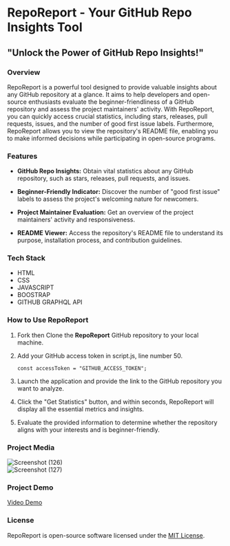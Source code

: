 
# RepoReport - Your GitHub Repo Insights Tool

## "Unlock the Power of GitHub Repo Insights!"

### Overview

RepoReport is a powerful tool designed to provide valuable insights about any GitHub repository at a glance. It aims to help developers and open-source enthusiasts evaluate the beginner-friendliness of a GitHub repository and assess the project maintainers' activity. With RepoReport, you can quickly access crucial statistics, including stars, releases, pull requests, issues, and the number of good first issue labels. Furthermore, RepoReport allows you to view the repository's README file, enabling you to make informed decisions while participating in open-source programs.

### Features

- **GitHub Repo Insights:** Obtain vital statistics about any GitHub repository, such as stars, releases, pull requests, and issues.

- **Beginner-Friendly Indicator:** Discover the number of "good first issue" labels to assess the project's welcoming nature for newcomers.

- **Project Maintainer Evaluation:** Get an overview of the project maintainers' activity and responsiveness.

- **README Viewer:** Access the repository's README file to understand its purpose, installation process, and contribution guidelines.

### Tech Stack
- HTML
- CSS
- JAVASCRIPT
- BOOSTRAP
- GITHUB GRAPHQL API
### How to Use RepoReport

1. Fork then Clone the **RepoReport** GitHub repository to your local machine.

2. Add your GitHub access token in script.js, line number 50.
    ```
   const accessToken = "GITHUB_ACCESS_TOKEN"; 
    ```
3. Launch the application and provide the link to the GitHub repository you want to analyze.

4. Click the "Get Statistics" button, and within seconds, RepoReport will display all the essential metrics and insights.

5. Evaluate the provided information to determine whether the repository aligns with your interests and is beginner-friendly.
   
### Project Media
![Screenshot (126)](https://github.com/PurviSaini/RepoReport/assets/101940722/c1857d38-8447-4d9e-bc6a-d7e0a7081779)
<br>
![Screenshot (127)](https://github.com/PurviSaini/RepoReport/assets/101940722/1b2c63a9-6d88-4719-bdbb-059841c7229a)

### Project Demo
<a href="https://www.youtube.com/watch?v=9DyPeRZiW6U" traget="_blank">Video Demo </a>

### License

RepoReport is open-source software licensed under the [MIT License](https://opensource.org/licenses/MIT).
